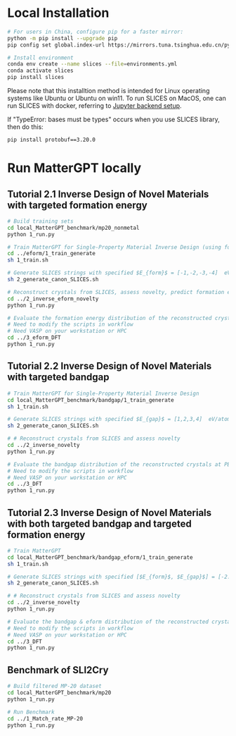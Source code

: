 # Local Installation
```bash
# For users in China, configure pip for a faster mirror:
python -m pip install --upgrade pip
pip config set global.index-url https://mirrors.tuna.tsinghua.edu.cn/pypi/web/simple

# Install environment
conda env create --name slices --file=environments.yml
conda activate slices
pip install slices
```
Please note that this installtion method is intended for Linux operating systems like Ubuntu or Ubuntu on win11. To run SLICES on MacOS, one can run SLICES with docker, referring to [Jupyter backend setup](#jupyter-backend-setup).

If "TypeError: bases must be types" occurs when you use SLICES library, then do this:
```bash
pip install protobuf==3.20.0
```

# Run MatterGPT locally
## Tutorial 2.1 Inverse Design of Novel Materials with targeted formation energy

```bash
# Build training sets
cd local_MatterGPT_benchmark/mp20_nonmetal
python 1_run.py

# Train MatterGPT for Single-Property Material Inverse Design (using formation energy as an example)
cd ../eform/1_train_generate
sh 1_train.sh

# Generate SLICES strings with specified $E_{form}$ = [-1,-2,-3,-4]  eV/atom
sh 2_generate_canon_SLICES.sh

# Reconstruct crystals from SLICES, assess novelty, predict formation energy and visualize
cd ../2_inverse_eform_novelty
python 1_run.py

# Evaluate the formation energy distribution of the reconstructed crystals at PBE level (need workstation or even HPC to run VASP fastly)
# Need to modify the scripts in workflow
# Need VASP on your workstation or HPC
cd ../3_eform_DFT
python 1_run.py
```
## Tutorial 2.2 Inverse Design of Novel Materials with targeted bandgap
```bash
# Train MatterGPT for Single-Property Material Inverse Design
cd local_MatterGPT_benchmark/bandgap/1_train_generate
sh 1_train.sh

# Generate SLICES strings with specified $E_{gap}$ = [1,2,3,4]  eV/atom
sh 2_generate_canon_SLICES.sh

# # Reconstruct crystals from SLICES and assess novelty
cd ../2_inverse_novelty
python 1_run.py

# Evaluate the bandgap distribution of the reconstructed crystals at PBE level (need workstation or even HPC to run VASP fastly)
# Need to modify the scripts in workflow
# Need VASP on your workstation or HPC
cd ../3_DFT
python 1_run.py
```

## Tutorial 2.3 Inverse Design of Novel Materials with both targeted bandgap and targeted formation energy
```bash
# Train MatterGPT
cd local_MatterGPT_benchmark/bandgap_eform/1_train_generate
sh 1_train.sh

# Generate SLICES strings with specified [$E_{form}$, $E_{gap}$] = [-2.0 eV/atom, 1.0 eV]  
sh 2_generate_canon_SLICES.sh

# # Reconstruct crystals from SLICES and assess novelty
cd ../2_inverse_novelty
python 1_run.py

# Evaluate the bandgap & eform distribution of the reconstructed crystals at PBE level (need workstation or even HPC to run VASP fastly)
# Need to modify the scripts in workflow
# Need VASP on your workstation or HPC
cd ../3_DFT
python 1_run.py
```

## Benchmark of SLI2Cry
```bash
# Build filtered MP-20 dataset
cd local_MatterGPT_benchmark/mp20
python 1_run.py

# Run Benchmark
cd ../1_Match_rate_MP-20
python 1_run.py
```